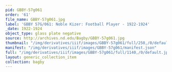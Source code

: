 ```yaml
---
pid: GBBY-57g061
order: '61'
file_name: GBBY-57g061.jpg
label: 'GBBY 57G/061: Noble Kizer: Football Player - 1922-1924'
_date: 1922-1924
object_type: glass plate negative
source: http://archives.nd.edu/Bagby/GBBY-57g061.jpg
thumbnail: "/img/derivatives/iiif/images/GBBY-57g061/full/250,/0/default.jpg"
manifest: "/img/derivatives/iiif/images/GBBY-57g061/manifest.json"
full: "/img/derivatives/iiif/images/GBBY-57g061/full/1140,/0/default.jpg"
layout: generic_collection_item
collection: bagby
---
```

